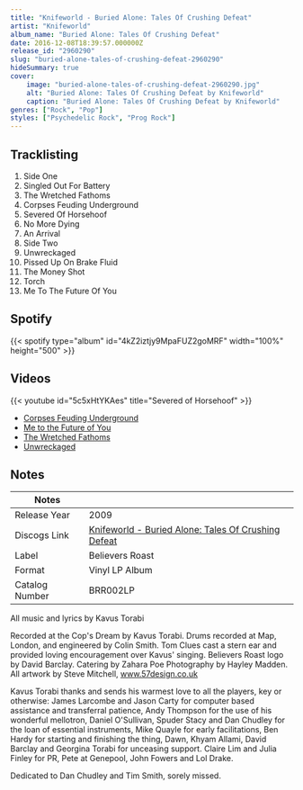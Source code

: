 ```yaml
---
title: "Knifeworld - Buried Alone: Tales Of Crushing Defeat"
artist: "Knifeworld"
album_name: "Buried Alone: Tales Of Crushing Defeat"
date: 2016-12-08T18:39:57.000000Z
release_id: "2960290"
slug: "buried-alone-tales-of-crushing-defeat-2960290"
hideSummary: true
cover:
    image: "buried-alone-tales-of-crushing-defeat-2960290.jpg"
    alt: "Buried Alone: Tales Of Crushing Defeat by Knifeworld"
    caption: "Buried Alone: Tales Of Crushing Defeat by Knifeworld"
genres: ["Rock", "Pop"]
styles: ["Psychedelic Rock", "Prog Rock"]
---
```


## Tracklisting
1. Side One
2. Singled Out For Battery
3. The Wretched Fathoms
4. Corpses Feuding Underground
5. Severed Of Horsehoof
6. No More Dying
7. An Arrival
8. Side Two
9. Unwreckaged
10. Pissed Up On Brake Fluid
11. The Money Shot
12. Torch
13. Me To The Future Of You


## Spotify
{{< spotify type="album" id="4kZ2iztjy9MpaFUZ2goMRF" width="100%" height="500" >}}



## Videos
{{< youtube id="5c5xHtYKAes" title="Severed of Horsehoof" >}}
- [Corpses Feuding Underground](https://www.youtube.com/watch?v=N7Yr0pRD800)
- [Me to the Future of You](https://www.youtube.com/watch?v=vUd8UKQ71pk)
- [The Wretched Fathoms](https://www.youtube.com/watch?v=qvdPCSTGyy8)
- [Unwreckaged](https://www.youtube.com/watch?v=LDKZtF6_Tm4)

## Notes
| Notes          |             |
| ---------------| ----------- |
| Release Year   | 2009 |
| Discogs Link   | [Knifeworld - Buried Alone: Tales Of Crushing Defeat](https://www.discogs.com/release/2960290-Knifeworld-Buried-Alone-Tales-Of-Crushing-Defeat) |
| Label          | Believers Roast |
| Format         | Vinyl LP Album |
| Catalog Number | BRR002LP |

All music and lyrics by Kavus Torabi

Recorded at the Cop's Dream by Kavus Torabi.
Drums recorded at Map, London, and engineered by Colin Smith.
Tom Clues cast a stern ear and provided loving encouragement over Kavus' singing.
Believers Roast logo by David Barclay. Catering by Zahara Poe
Photography by Hayley Madden.
All artwork by Steve Mitchell, www.57design.co.uk

Kavus Torabi thanks and sends his warmest love to all the players, key or otherwise: James Larcombe and Jason Carty for computer based assistance and transferral patience, Andy Thompson for the use of his wonderful mellotron, Daniel O'Sullivan, Spuder Stacy and Dan Chudley for the loan of essential instruments, Mike Quayle for early facilitations, Ben Hardy for starting and finishing the thing, Dawn, Khyam Allami, David Barclay and Georgina Torabi for unceasing support.
Claire Lim and Julia Finley for PR, Pete at Genepool, John Fowers and Lol Drake.

Dedicated to Dan Chudley and Tim Smith, sorely missed.


